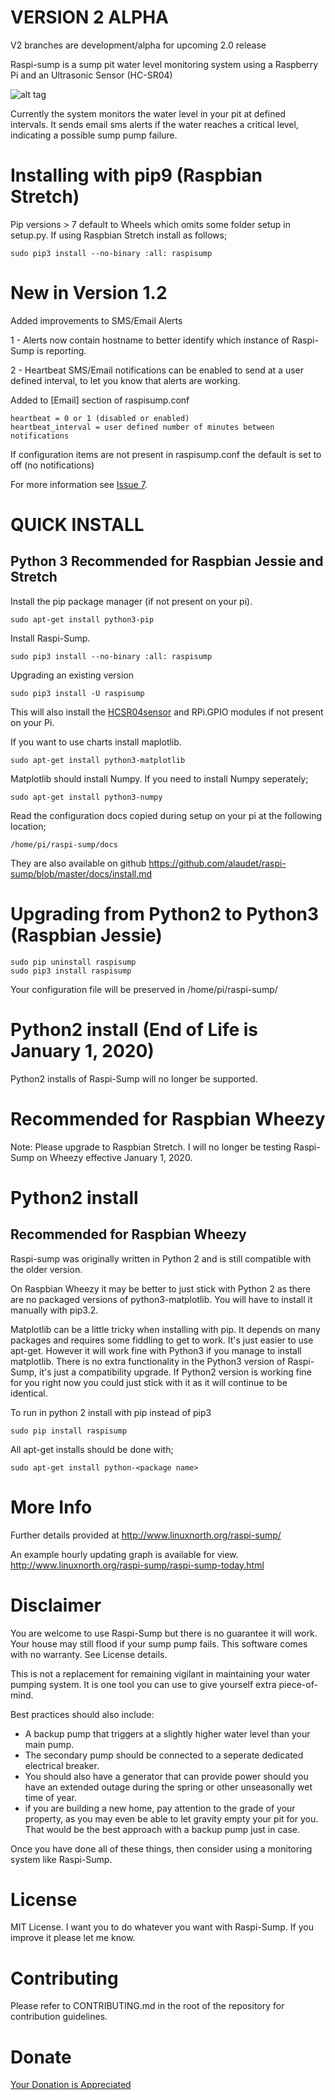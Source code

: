 # VERSION 2 ALPHA
V2 branches are development/alpha for upcoming 2.0 release



Raspi-sump is a sump pit water level monitoring system using a Raspberry Pi and an 
Ultrasonic Sensor (HC-SR04)


![alt tag](http://www.linuxnorth.org/raspi-sump/images/raspi-chart.png)


Currently the system monitors the water level in your pit at defined intervals. It sends
email sms alerts if the water reaches a critical level, indicating a possible sump pump failure.


# Installing with pip9 (Raspbian Stretch)


Pip versions > 7 default to Wheels which omits some folder setup in setup.py.
If using Raspbian Stretch install as follows;

    sudo pip3 install --no-binary :all: raspisump



# New in Version 1.2 

Added improvements to SMS/Email Alerts

1 - Alerts now contain hostname to better identify which instance of Raspi-Sump is
reporting.

2 - Heartbeat SMS/Email notifications can be enabled to send at a user defined interval, to let you know
that alerts are working.  


Added to [Email] section of raspisump.conf

    heartbeat = 0 or 1 (disabled or enabled)
    heartbeat_interval = user defined number of minutes between notifications

If configuration items are not present in raspisump.conf the default is set to
off (no notifications)


For more information see [Issue 7](https://github.com/alaudet/raspi-sump/issues/7).

# QUICK INSTALL 

## Python 3 Recommended for Raspbian Jessie and Stretch


Install the pip package manager (if not present on your pi).

    sudo apt-get install python3-pip


Install Raspi-Sump.

    sudo pip3 install --no-binary :all: raspisump

Upgrading an existing version


    sudo pip3 install -U raspisump

This will also install the [HCSR04sensor](https://github.com/alaudet/hcsr04sensor) and  RPi.GPIO modules if not present on your Pi.

If you want to use charts install maplotlib.

    sudo apt-get install python3-matplotlib


Matplotlib should install Numpy.  If you need to install Numpy seperately;

    sudo apt-get install python3-numpy

Read the configuration docs copied during setup on your pi at the following location;

    /home/pi/raspi-sump/docs

They are also available on github https://github.com/alaudet/raspi-sump/blob/master/docs/install.md


# Upgrading from Python2 to Python3 (Raspbian Jessie)

    sudo pip uninstall raspisump
    sudo pip3 install raspisump


Your configuration file will be preserved in /home/pi/raspi-sump/


# Python2 install (End of Life is January 1, 2020)

Python2 installs of Raspi-Sump will no longer be supported.

# Recommended for Raspbian Wheezy

Note:  Please upgrade to Raspbian Stretch.  I will no longer be testing
Raspi-Sump on Wheezy effective January 1, 2020.

# Python2 install


## Recommended for Raspbian Wheezy


Raspi-sump was originally written in Python 2 and is still compatible with the
older version.

On Raspbian Wheezy it may be better to just stick with Python 2 as there are no
packaged versions of python3-matplotlib.  You will have to install it manually
with pip3.2.

Matplotlib can be a little tricky when installing with pip.  It depends on many
packages and requires some fiddling to get to work.  It's just easier to use
apt-get.  However it will work fine with Python3 if you manage to install
matplotlib.  There is no extra functionality in the Python3 version of
Raspi-Sump, it's just a compatibility upgrade.  If Python2 version is working
fine for you right now you could just stick with it as it will continue to be
identical.

To run in python 2 install with pip instead of pip3

    sudo pip install raspisump

All apt-get installs should be done with;

    sudo apt-get install python-<package name>

# More Info

Further details provided at http://www.linuxnorth.org/raspi-sump/

An example hourly updating graph is available for view.
http://www.linuxnorth.org/raspi-sump/raspi-sump-today.html

# Disclaimer

You are welcome to use Raspi-Sump but there is no guarantee it will work. Your house may still flood if your sump pump fails. This software comes with no warranty. See License details.

This is not a replacement for remaining vigilant in maintaining your water pumping system. It is one tool you can use to give yourself extra piece-of-mind.

Best practices should also include:

* A backup pump that triggers at a slightly higher water level than your main pump.
* The secondary pump should be connected to a seperate dedicated electrical breaker. 
* You should also have a generator that can provide power should you have an extended outage during the spring or other unseasonally wet time of year.
* if you are building a new home, pay attention to the grade of your property, as you may even be able to let gravity empty your pit for you.  That would be the best approach with a backup pump just in case. 

Once you have done all of these things, then consider using a monitoring system like Raspi-Sump.

# License

MIT License.  I want you to do whatever you want with Raspi-Sump.  If you
improve it please let me know.

# Contributing

Please refer to CONTRIBUTING.md in the root of the repository for contribution guidelines.

# Donate

[Your Donation is Appreciated](https://www.linuxnorth.org/donate/)
